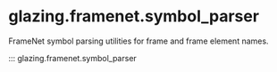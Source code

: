 # glazing.framenet.symbol_parser

FrameNet symbol parsing utilities for frame and frame element names.

::: glazing.framenet.symbol_parser
